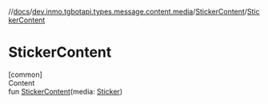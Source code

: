 //[docs](../../../index.md)/[dev.inmo.tgbotapi.types.message.content.media](../index.md)/[StickerContent](index.md)/[StickerContent](-sticker-content.md)



# StickerContent  
[common]  
Content  
fun [StickerContent](-sticker-content.md)(media: [Sticker](../../dev.inmo.tgbotapi.types.files/-sticker/index.md))  




